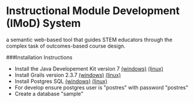 Instructional Module Development (IMoD) System
====

a semantic web-based tool that guides STEM educators through the complex task of outcomes-based course design.

###Installation Instructions
* Install the Java Developement Kit version 7 [(windows)](http://www.oracle.com/technetwork/java/javase/downloads/jdk8-downloads-2133151.html) [(linux)](http://openjdk.java.net/install/)
* Install Grails version 2.3.7 [(windows)](http://grails.org/doc/latest/guide/gettingStarted.html#requirements) [(linux)](http://gvmtool.net/)
* Install Postgres SQL [(windows)](http://www.postgresql.org/download/windows/) [(linux)](https://help.ubuntu.com/community/PostgreSQL)
* For develop ensure postgres user is "postres" with password "postres"
* Create a database "sample"

